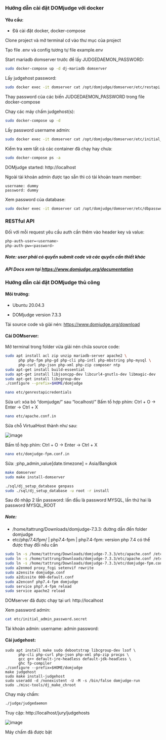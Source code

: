### Hướng dẫn cài đặt DOMjudge với docker

#### Yêu cầu:

- Đã cài đặt docker, docker-compose

Clone project và mở terminal cd vào thư mục của project

Tạo file .env và config tương tự file example.env

Start mariadb domserver trước để lấy JUDGEDAEMON_PASSWORD:

```bash
sudo docker-compose up -d dj-mariadb domserver
```

Lấy judgehost password:

```bash
sudo docker exec -it domserver cat /opt/domjudge/domserver/etc/restapi.secret
```

Thay password của các biến JUDGEDAEMON_PASSWORD trong file docker-compose

Chạy các máy chấm judgehost(s):

```bash
sudo docker-compose up -d
```

Lấy password username admin:

```bash
sudo docker exec -it domserver cat /opt/domjudge/domserver/etc/initial_admin_password.secret
```

Kiểm tra xem tất cả các container đã chạy hay chưa:

```bash
sudo docker-compose ps -a
```

DOMjudge started: http://localhost

Ngoài tài khoản admin được tạo sẵn thì có tài khoản team member:

```
username: dummy
password: dummy
```

Xem password của database:

```bash
sudo docker exec -it domserver cat /opt/domjudge/domserver/etc/dbpasswords.secret
```

### RESTful API

Đối với mỗi request yêu cầu auth cần thêm vào header key và value:

```bash
php-auth-user=<username>
php-auth-pw=<password>
```

##### Note: user phải có quyền submit code và các quyền cần thiết khác

##### API Docs xem tại https://www.domjudge.org/documentation

### Hướng dẫn cài đặt DOMjudge thủ công

#### Môi trường:

- Ubuntu 20.04.3

- DOMjudge version 7.3.3

Tải source code và giải nén: https://www.domjudge.org/download

#### Cài DOMserver:

Mở terminal trong folder vừa giải nén chứa source code:

```bash
sudo apt install acl zip unzip mariadb-server apache2 \
      php php-fpm php-gd php-cli php-intl php-mbstring php-mysql \
      php-curl php-json php-xml php-zip composer ntp
sudo apt-get install build-essential
sudo apt-get install libjsoncpp-dev libcurl4-gnutls-dev libmagic-dev
sudo apt-get install libcgroup-dev
./configure --prefix=$HOME/domjudge
```

```bash
nano etc/genrestapicredentials
```

Sửa url: xóa bỏ “domjudge/” sau “localhost/”
Bấm tổ hợp phím: Ctrl + O -> Enter -> Ctrl + X

```bash
nano etc/apache.conf.in
```

Sửa chỗ VirtualHost thành như sau:

![image](https://user-images.githubusercontent.com/55653291/133781475-cfb12e44-9ce9-46ee-9596-6ddfaed4d37d.png)

Bấm tổ hợp phím: Ctrl + O -> Enter -> Ctrl + X

```bash
nano etc/domjudge-fpm.conf.in
```

Sửa: ;php_admin_value[date.timezone] = Asia/Bangkok

```bash
make domserver
sudo make install-domserver
```

```bash
./sql/dj_setup_database genpass
sudo ./sql/dj_setup_database -u root -r install
```

Sau đó nhập 2 lần password: lần đầu là password MYSQL, lần thứ hai là password MYSQL_ROOT

##### Note:

- /home/tattrung/Downloads/domjudge-7.3.3: đường dẫn đến folder domjudge
- etc/php/7.4/fpm/ | php7.4-fpm | php7.4-fpm: version php 7.4 có thể được thay đổi nếu cần

```bash
sudo ln -s /home/tattrung/Downloads/domjudge-7.3.3/etc/apache.conf /etc/apache2/conf-available/domjudge.conf
sudo ln -s /home/tattrung/Downloads/domjudge-7.3.3/etc/apache.conf /etc/apache2/sites-available/domjudge.conf
sudo ln -s /home/tattrung/Downloads/domjudge-7.3.3/etc/domjudge-fpm.conf /etc/php/7.4/fpm/pool.d/domjudge.conf
sudo a2enmod proxy_fcgi setenvif rewrite
sudo a2ensite domjudge.conf
sudo a2dissite 000-default.conf
sudo a2enconf php7.4-fpm domjudge
sudo service php7.4-fpm reload
sudo service apache2 reload
```

DOMserver đã được chạy tại url: http://localhost

Xem password admin:

```bash
cat etc/initial_admin_password.secret
```

Tài khoản admin:
username: admin
password: <xem trong file initial_admin_password.secret>

#### Cài judgehost:

```
sudo apt install make sudo debootstrap libcgroup-dev lsof \
      php-cli php-curl php-json php-xml php-zip procps \
      gcc g++ default-jre-headless default-jdk-headless \
      ghc fp-compiler
./configure --prefix=$HOME/domjudge
make judgehost
sudo make install-judgehost
sudo useradd -d /nonexistent -U -M -s /bin/false domjudge-run
sudo ./misc-tools/dj_make_chroot
```

Chạy máy chấm:

```bash
./judge/judgedaemon
```

Truy cập: http://localhost/jury/judgehosts

![image](https://user-images.githubusercontent.com/55653291/133781565-6960e4fd-a38a-461d-a94d-a0aa1f71fc8f.png)

Máy chấm đã được bật
